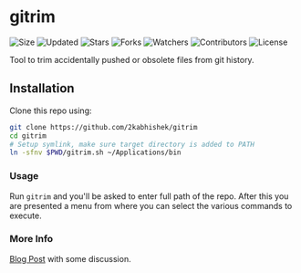# gitrim

![Size](https://img.shields.io/github/repo-size/2kabhishek/gitrim?style=plastic&color=0f0&label=Size)
![Updated](https://img.shields.io/github/last-commit/2kabhishek/gitrim?style=plastic&color=f00&label=Updated)
![Stars](https://img.shields.io/github/stars/2kabhishek/gitrim?style=plastic&color=ffc801&label=Stars)
![Forks](https://img.shields.io/github/forks/2kabhishek/gitrim?style=plastic&color=003cff&label=Forks)
![Watchers](https://img.shields.io/github/watchers/2kabhishek/gitrim?style=plastic&color=ff5500&label=Watchers)
![Contributors](https://img.shields.io/github/contributors/2kabhishek/gitrim?style=plastic&color=f0f&label=Contributors)
![License](https://img.shields.io/github/license/2kabhishek/gitrim?style=plastic&color=555&label=License)

Tool to trim accidentally pushed or obsolete files from git history.

## Installation

Clone this repo using:

```bash
git clone https://github.com/2kabhishek/gitrim
cd gitrim
# Setup symlink, make sure target directory is added to PATH
ln -sfnv $PWD/gitrim.sh ~/Applications/bin
```

### Usage

Run `gitrim` and you'll be asked to enter full path of the repo.
After this you are presented a menu from where you can select the various commands to execute.

### More Info

[Blog Post](https://2kabhishek.blogspot.com/2019/08/trim-unnecessary-files-from-git-history.html) with some discussion.
